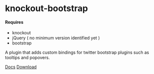 knockout-bootstrap
==================

#### Requires
- knockout
- jQuery ( no minimum version identified yet )
- bootstrap 

A plugin that adds custom bindings for twitter bootstrap plugins such as tooltips and popovers.

[Docs](http://billpull.github.com/knockout-bootstrap)
[Download](https://raw.github.com/billpull/knockout-bootstrap/master/build/knockout-bootstrap.min.js)

